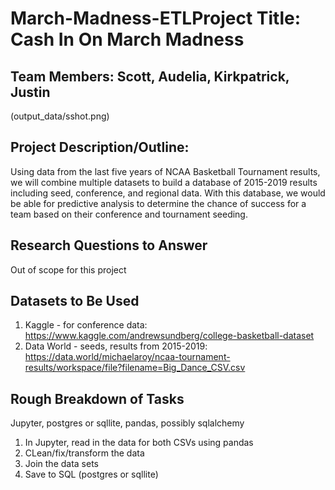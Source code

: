 # March-Madness-ETLProject Title: Cash In On March Madness

## Team Members: Scott, Audelia, Kirkpatrick, Justin

(output_data/sshot.png)

## Project Description/Outline: 
Using data from the last five years of NCAA Basketball Tournament results, we will combine multiple datasets to build a database of 2015-2019 results including seed, conference, and regional data. With this database, we would be able for predictive analysis to determine the chance of success for a team based on their conference and tournament seeding. 

## Research Questions to Answer
Out of scope for this project 

## Datasets to Be Used
1. Kaggle - for conference data: https://www.kaggle.com/andrewsundberg/college-basketball-dataset
2. Data World - seeds, results from 2015-2019: https://data.world/michaelaroy/ncaa-tournament-results/workspace/file?filename=Big_Dance_CSV.csv

## Rough Breakdown of Tasks
Jupyter, postgres or sqllite, pandas, possibly sqlalchemy

1. In Jupyter, read in the data for both CSVs using pandas
2. CLean/fix/transform the data
3. Join the data sets
4. Save to SQL (postgres or sqllite)
